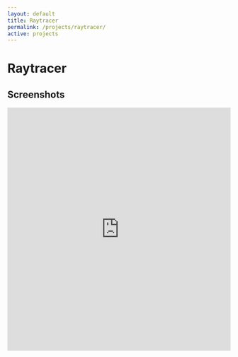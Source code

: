 ```yaml
---
layout: default
title: Raytracer
permalink: /projects/raytracer/
active: projects
---
```



<h1>Raytracer</h1>

<h2>Screenshots</h2>

<iframe class="imgur-album" width="100%" height="550" frameborder="0" src="http://imgur.com/a/YmZqJ/embed"></iframe>
